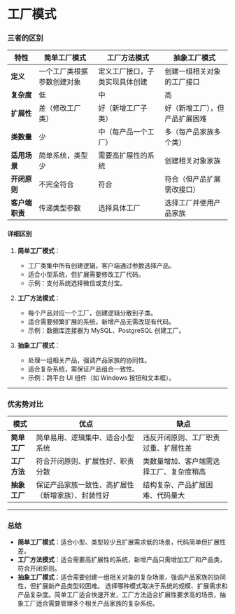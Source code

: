 # 工厂模式

### **三者的区别**

|特性|简单工厂模式|工厂方法模式|抽象工厂模式|
| ------| ----------------------------| --------------------------------| --------------------------------|
|**定义**|一个工厂类根据参数创建对象|定义工厂接口，子类实现具体创建|创建一组相关对象的工厂接口|
|**复杂度**|低|中|高|
|**扩展性**|差（修改工厂类）|好（新增工厂子类）|好（新增工厂），但产品扩展困难|
|**类数量**|少|中（每产品一个工厂）|多（每产品家族多个类）|
|**适用场景**|简单系统，类型少|需要高扩展性的系统|创建相关对象家族|
|**开闭原则**|不完全符合|符合|符合（但产品扩展需改接口）|
|**客户端职责**|传递类型参数|选择具体工厂|选择工厂并使用产品家族|

#### **详细区别**

1. **简单工厂模式**：

    - 工厂类集中所有创建逻辑，客户端通过参数选择产品。
    - 适合小型系统，但扩展需要修改工厂代码。
    - 示例：支付系统选择微信或支付宝。
2. **工厂方法模式**：

    - 每个产品对应一个工厂，创建逻辑分散到子类。
    - 适合需要频繁扩展的系统，新增产品无需改现有代码。
    - 示例：数据库连接器为 MySQL、PostgreSQL 创建工厂。
3. **抽象工厂模式**：

    - 处理一组相关产品，强调产品家族的协同性。
    - 适合复杂系统，需保证产品组合一致性。
    - 示例：跨平台 UI 组件（如 Windows 按钮和文本框）。

---

### **优劣势对比**

|模式|优点|缺点|
| ------| ----------------------------------------------------| ------------------------------------------|
|**简单工厂**|简单易用、逻辑集中、适合小型系统|违反开闭原则、工厂职责过重、扩展性差|
|**工厂方法**|符合开闭原则、扩展性好、职责分散|类数量增加、客户端需选择工厂、复杂度稍高|
|**抽象工厂**|保证产品家族一致性、高扩展性（新增家族）、封装性好|结构复杂、产品扩展困难、代码量大|

---

### **总结**

- **简单工厂模式**：适合小型、类型较少且扩展需求低的场景，代码简单但扩展性差。
- **工厂方法模式**：适合需要高扩展性的系统，新增产品只需增加工厂和产品类，符合开闭原则。
- **抽象工厂模式**：适合需要创建一组相关对象的复杂场景，强调产品家族的协同性，但扩展新产品类型较困难。 选择哪种模式取决于系统的规模、扩展需求和产品复杂度。简单工厂适合快速开发，工厂方法适合扩展性要求高的场景，抽象工厂适合需要管理多个相关产品家族的复杂系统。

‍
